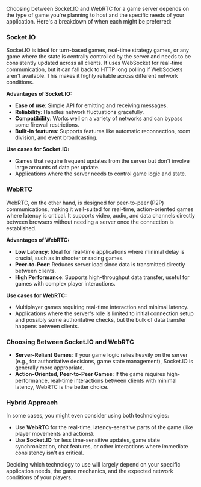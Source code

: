 Choosing between Socket.IO and WebRTC for a game server depends on the type of game you're planning to host and the specific needs of your application. Here's a breakdown of when each might be preferred:

### Socket.IO

Socket.IO is ideal for turn-based games, real-time strategy games, or any game where the state is centrally controlled by the server and needs to be consistently updated across all clients. It uses WebSocket for real-time communication, but it can fall back to HTTP long polling if WebSockets aren't available. This makes it highly reliable across different network conditions.

**Advantages of Socket.IO:**

- **Ease of use**: Simple API for emitting and receiving messages.
- **Reliability**: Handles network fluctuations gracefully.
- **Compatibility**: Works well on a variety of networks and can bypass some firewall restrictions.
- **Built-in features**: Supports features like automatic reconnection, room division, and event broadcasting.

**Use cases for Socket.IO:**

- Games that require frequent updates from the server but don't involve large amounts of data per update.
- Applications where the server needs to control game logic and state.

### WebRTC

WebRTC, on the other hand, is designed for peer-to-peer (P2P) communications, making it well-suited for real-time, action-oriented games where latency is critical. It supports video, audio, and data channels directly between browsers without needing a server once the connection is established.

**Advantages of WebRTC:**

- **Low Latency**: Ideal for real-time applications where minimal delay is crucial, such as in shooter or racing games.
- **Peer-to-Peer**: Reduces server load since data is transmitted directly between clients.
- **High Performance**: Supports high-throughput data transfer, useful for games with complex player interactions.

**Use cases for WebRTC:**

- Multiplayer games requiring real-time interaction and minimal latency.
- Applications where the server's role is limited to initial connection setup and possibly some authoritative checks, but the bulk of data transfer happens between clients.

### Choosing Between Socket.IO and WebRTC

- **Server-Reliant Games**: If your game logic relies heavily on the server (e.g., for authoritative decisions, game state management), Socket.IO is generally more appropriate.
- **Action-Oriented, Peer-to-Peer Games**: If the game requires high-performance, real-time interactions between clients with minimal latency, WebRTC is the better choice.

### Hybrid Approach

In some cases, you might even consider using both technologies:

- Use **WebRTC** for the real-time, latency-sensitive parts of the game (like player movements and actions).
- Use **Socket.IO** for less time-sensitive updates, game state synchronization, chat features, or other interactions where immediate consistency isn't as critical.

Deciding which technology to use will largely depend on your specific application needs, the game mechanics, and the expected network conditions of your players.

